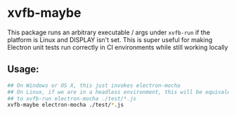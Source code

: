 # xvfb-maybe

This package runs an arbitrary executable / args under `xvfb-run` if the
platform is Linux and DISPLAY isn't set. This is super useful for making
Electron unit tests run correctly in CI environments while still working
locally

## Usage:

```sh
## On Windows or OS X, this just invokes electron-mocha
## On Linux, if we are in a headless environment, this will be equivalent 
## to xvfb-run electron-mocha ./test/*.js
xvfb-maybe electron-mocha ./test/*.js
```
